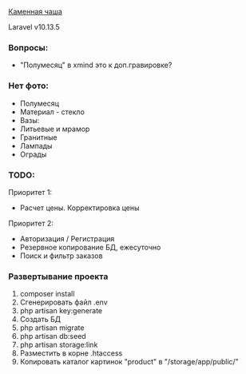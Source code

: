 [Каменная чаша](https://каменная-чаша.рф/)

Laravel v10.13.5

### Вопросы:
- "Полумесяц" в xmind это к доп.гравировке?

### Нет фото:
- Полумесяц  
- Материал - стекло  
- Вазы:  
- Литьевые и мрамор  
- Гранитные  
- Лампады  
- Ограды  


### TODO:  

Приоритет 1:
- Расчет цены. Корректировка цены

Приоритет 2:
- Авторизация / Регистрация
- Резервное копирование БД, ежесуточно
- Поиск и фильтр заказов


### Развертывание проекта

1. composer install  
2. Сгенерировать файл .env  
3. php artisan key:generate  
4. Создать БД  
5. php artisan migrate  
6. php artisan db:seed  
7. php artisan storage:link  
8. Разместить в корне .htaccess  
9. Копировать каталог картинок "product" в "/storage/app/public/"  
